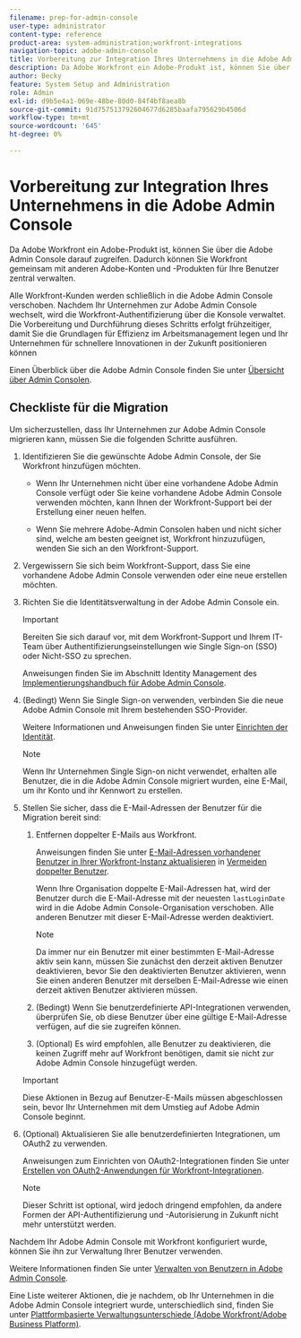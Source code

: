 ```yaml
---
filename: prep-for-admin-console
user-type: administrator
content-type: reference
product-area: system-administration;workfront-integrations
navigation-topic: adobe-admin-console
title: Vorbereitung zur Integration Ihres Unternehmens in die Adobe Admin Console
description: Da Adobe Workfront ein Adobe-Produkt ist, können Sie über die Adobe Admin Console darauf zugreifen. Dadurch können Sie Workfront gemeinsam mit anderen Adobe-Konten und -Produkten für Ihre Benutzer zentral verwalten.
author: Becky
feature: System Setup and Administration
role: Admin
exl-id: d9b5e4a1-069e-48be-80d0-84f4bf8aea8b
source-git-commit: 91d757513792604677d6285baafa795629b4506d
workflow-type: tm+mt
source-wordcount: '645'
ht-degree: 0%

---
```


# Vorbereitung zur Integration Ihres Unternehmens in die Adobe Admin Console

<!-- Audited: 12/2023 -->

Da Adobe Workfront ein Adobe-Produkt ist, können Sie über die Adobe Admin Console darauf zugreifen. Dadurch können Sie Workfront gemeinsam mit anderen Adobe-Konten und -Produkten für Ihre Benutzer zentral verwalten.

Alle Workfront-Kunden werden schließlich in die Adobe Admin Console verschoben. Nachdem Ihr Unternehmen zur Adobe Admin Console wechselt, wird die Workfront-Authentifizierung über die Konsole verwaltet. Die Vorbereitung und Durchführung dieses Schritts erfolgt frühzeitiger, damit Sie die Grundlagen für Effizienz im Arbeitsmanagement legen und Ihr Unternehmen für schnellere Innovationen in der Zukunft positionieren können

Einen Überblick über die Adobe Admin Console finden Sie unter [Übersicht über Admin Consolen](https://helpx.adobe.com/de/enterprise/using/admin-console.html).

## Checkliste für die Migration

Um sicherzustellen, dass Ihr Unternehmen zur Adobe Admin Console migrieren kann, müssen Sie die folgenden Schritte ausführen.

1. Identifizieren Sie die gewünschte Adobe Admin Console, der Sie Workfront hinzufügen möchten.

   * Wenn Ihr Unternehmen nicht über eine vorhandene Adobe Admin Console verfügt oder Sie keine vorhandene Adobe Admin Console verwenden möchten, kann Ihnen der Workfront-Support bei der Erstellung einer neuen helfen.

   * Wenn Sie mehrere Adobe-Admin Consolen haben und nicht sicher sind, welche am besten geeignet ist, Workfront hinzuzufügen, wenden Sie sich an den Workfront-Support.

1. Vergewissern Sie sich beim Workfront-Support, dass Sie eine vorhandene Adobe Admin Console verwenden oder eine neue erstellen möchten.

1. Richten Sie die Identitätsverwaltung in der Adobe Admin Console ein.

   >[!IMPORTANT]
   >
   >Bereiten Sie sich darauf vor, mit dem Workfront-Support und Ihrem IT-Team über Authentifizierungseinstellungen wie Single Sign-on (SSO) oder Nicht-SSO zu sprechen.

   Anweisungen finden Sie im Abschnitt Identity Management des [Implementierungshandbuch für Adobe Admin Console](https://helpx.adobe.com/enterprise/using/deployment-planning.html).

1. (Bedingt) Wenn Sie Single Sign-on verwenden, verbinden Sie die neue Adobe Admin Console mit Ihrem bestehenden SSO-Provider.

   Weitere Informationen und Anweisungen finden Sie unter [Einrichten der Identität](https://helpx.adobe.com/enterprise/using/set-up-identity.html).

   >[!NOTE]
   >
   >Wenn Ihr Unternehmen Single Sign-on nicht verwendet, erhalten alle Benutzer, die in die Adobe Admin Console migriert wurden, eine E-Mail, um ihr Konto und ihr Kennwort zu erstellen.

1. Stellen Sie sicher, dass die E-Mail-Adressen der Benutzer für die Migration bereit sind:

   1. Entfernen doppelter E-Mails aus Workfront.

      Anweisungen finden Sie unter [E-Mail-Adressen vorhandener Benutzer in Ihrer Workfront-Instanz aktualisieren](/help/quicksilver/administration-and-setup/manage-workfront/security/prevent-duplicate-users.md#update-email-addresses-of-existing-users-in-your-workfront-instance) in [Vermeiden doppelter Benutzer](/help/quicksilver/administration-and-setup/manage-workfront/security/prevent-duplicate-users.md).

      Wenn Ihre Organisation doppelte E-Mail-Adressen hat, wird der Benutzer durch die E-Mail-Adresse mit der neuesten `lastLoginDate` wird in die Adobe Admin Console-Organisation verschoben. Alle anderen Benutzer mit dieser E-Mail-Adresse werden deaktiviert.

      >[!NOTE]
      >
      >Da immer nur ein Benutzer mit einer bestimmten E-Mail-Adresse aktiv sein kann, müssen Sie zunächst den derzeit aktiven Benutzer deaktivieren, bevor Sie den deaktivierten Benutzer aktivieren, wenn Sie einen anderen Benutzer mit derselben E-Mail-Adresse wie einen derzeit aktiven Benutzer aktivieren müssen.

   1. (Bedingt) Wenn Sie benutzerdefinierte API-Integrationen verwenden, überprüfen Sie, ob diese Benutzer über eine gültige E-Mail-Adresse verfügen, auf die sie zugreifen können.

   1. (Optional) Es wird empfohlen, alle Benutzer zu deaktivieren, die keinen Zugriff mehr auf Workfront benötigen, damit sie nicht zur Adobe Admin Console hinzugefügt werden.

   >[!IMPORTANT]
   >
   >Diese Aktionen in Bezug auf Benutzer-E-Mails müssen abgeschlossen sein, bevor Ihr Unternehmen mit dem Umstieg auf Adobe Admin Console beginnt.

1. (Optional) Aktualisieren Sie alle benutzerdefinierten Integrationen, um OAuth2 zu verwenden.

   Anweisungen zum Einrichten von OAuth2-Integrationen finden Sie unter [Erstellen von OAuth2-Anwendungen für Workfront-Integrationen](../../administration-and-setup/configure-integrations/create-oauth-application.md).

   >[!NOTE]
   >
   >Dieser Schritt ist optional, wird jedoch dringend empfohlen, da andere Formen der API-Authentifizierung und -Autorisierung in Zukunft nicht mehr unterstützt werden.

Nachdem Ihr Adobe Admin Console mit Workfront konfiguriert wurde, können Sie ihn zur Verwaltung Ihrer Benutzer verwenden.

Weitere Informationen finden Sie unter [Verwalten von Benutzern in Adobe Admin Console](../../administration-and-setup/add-users/create-and-manage-users/admin-console.md).

Eine Liste weiterer Aktionen, die je nachdem, ob Ihr Unternehmen in die Adobe Admin Console integriert wurde, unterschiedlich sind, finden Sie unter [Plattformbasierte Verwaltungsunterschiede (Adobe Workfront/Adobe Business Platform)](../../administration-and-setup/get-started-wf-administration/actions-in-admin-console.md).
